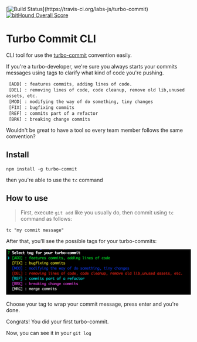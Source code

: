 [![Build Status](https://travis-ci.org/labs-js/turbo-commit.svg?)](https://travis-ci.org/labs-js/turbo-commit)
[![bitHound Overall Score](https://www.bithound.io/github/labs-js/turbo-commit/badges/score.svg)](https://www.bithound.io/github/labs-js/turbo-commit)

# Turbo Commit CLI
CLI tool for use the [turbo-commit](/CONVENTION.md) convention easily.

If you're a turbo-developer, we're sure you always starts your commits messages using tags to clarify what kind of code
you're pushing.

     [ADD] : features commits, adding lines of code.
     [DEL] : removing lines of code, code cleanup, remove old lib,unused assets, etc.
     [MOD] : modifying the way of do something, tiny changes
     [FIX] : bugfixing commits
     [REF] : commits part of a refactor
     [BRK] : breaking change commits

Wouldn't be great to have a tool so every team member follows the same convention?

## Install 

    npm install -g turbo-commit


then you're able to use the `tc` command

## How to use

> First, execute `git add` like you usually do, then commit using `tc` command as follows:

    tc "my commit message"

After that, you'll see the possible tags for your turbo-commits:

<img src="assets/prompt-tag-preview.jpg" alt="prompt-tag-screnshoot" width="600"/>

Choose your tag to wrap your commit message, press enter and you're done.

Congrats! You did your first turbo-commit.

Now, you can see it in your `git log`